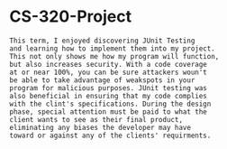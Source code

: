 # CS-320-Project

    This term, I enjoyed discovering JUnit Testing 
    and learning how to implement them into my project. 
    This not only shows me how my program will function, 
    but also increases security. With a code coverage 
    at or near 100%, you can be sure attackers woun't 
    be able to take advantage of weakspots in your 
    program for malicious purposes. JUnit testing was 
    also beneficial in ensuring that my code complies 
    with the clint's specifications. During the design 
    phase, special attention must be paid to what the 
    client wants to see as their final product, 
    eliminating any biases the developer may have 
    toward or against any of the clients' requirments. 
